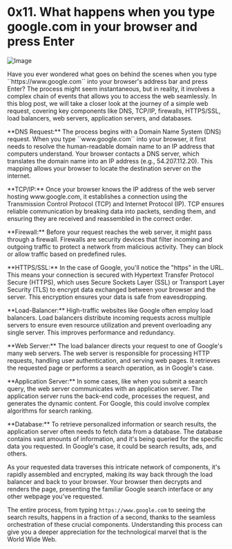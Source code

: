 # 0x11. What happens when you type google.com in your browser and press Enter

![Image](https://s3.amazonaws.com/intranet-projects-files/holbertonschool-sysadmin_devops/298/aJPw3mw.jpg)

<p>Have you ever wondered what goes on behind the scenes when you type ``https://www.google.com`` into your browser's address bar and press Enter? The process might seem instantaneous, but in reality, it involves a complex chain of events that allows you to access the web seamlessly. In this blog post, we will take a closer look at the journey of a simple web request, covering key components like DNS, TCP/IP, firewalls, HTTPS/SSL, load balancers, web servers, application servers, and databases.</p>

<p>**DNS Request:** The process begins with a Domain Name System (DNS) request. When you type ``www.google.com`` into your browser, it first needs to resolve the human-readable domain name to an IP address that computers understand. Your browser contacts a DNS server, which translates the domain name into an IP address (e.g., 54.207.112.20). This mapping allows your browser to locate the destination server on the internet.
</p>

<p>**TCP/IP:** Once your browser knows the IP address of the web server hosting www.google.com, it establishes a connection using the Transmission Control Protocol (TCP) and Internet Protocol (IP). TCP ensures reliable communication by breaking data into packets, sending them, and ensuring they are received and reassembled in the correct order.</p>

<p>**Firewall:** Before your request reaches the web server, it might pass through a firewall. Firewalls are security devices that filter incoming and outgoing traffic to protect a network from malicious activity. They can block or allow traffic based on predefined rules.
</p>

<p>**HTTPS/SSL:** In the case of Google, you'll notice the "https" in the URL. This means your connection is secured with Hypertext Transfer Protocol Secure (HTTPS), which uses Secure Sockets Layer (SSL) or Transport Layer Security (TLS) to encrypt data exchanged between your browser and the server. This encryption ensures your data is safe from eavesdropping.
</p>

<p>**Load-Balancer:** High-traffic websites like Google often employ load balancers. Load balancers distribute incoming requests across multiple servers to ensure even resource utilization and prevent overloading any single server. This improves performance and redundancy.</p>

<p>**Web Server:** The load balancer directs your request to one of Google's many web servers. The web server is responsible for processing HTTP requests, handling user authentication, and serving web pages. It retrieves the requested page or performs a search operation, as in Google's case.
</p>

<p>**Application Server:** In some cases, like when you submit a search query, the web server communicates with an application server. The application server runs the back-end code, processes the request, and generates the dynamic content. For Google, this could involve complex algorithms for search ranking.</p>

<p>**Database:** To retrieve personalized information or search results, the application server often needs to fetch data from a database. The database contains vast amounts of information, and it's being queried for the specific data you requested. In Google's case, it could be search results, ads, and others.</p>

<p>As your requested data traverses this intricate network of components, it's rapidly assembled and encrypted, making its way back through the load balancer and back to your browser. Your browser then decrypts and renders the page, presenting the familiar Google search interface or any other webpage you've requested.</p>

The entire process, from typing ``https://www.google.com`` to seeing the search results, happens in a fraction of a second, thanks to the seamless orchestration of these crucial components. Understanding this process can give you a deeper appreciation for the technological marvel that is the World Wide Web.
